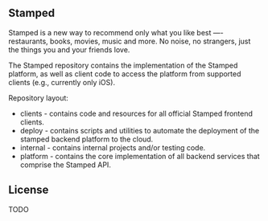 ## Stamped

Stamped is a new way to recommend only what you like best —- restaurants, 
books, movies, music and more. No noise, no strangers, just the things you and 
your friends love.

The Stamped repository contains the implementation of the Stamped platform, as 
well as client code to access the platform from supported clients (e.g., 
currently only iOS).

Repository layout:
+ clients - contains code and resources for all official Stamped frontend clients.
+ deploy - contains scripts and utilities to automate the deployment of the stamped backend platform to the cloud.
+ internal - contains internal projects and/or testing code.
+ platform - contains the core implementation of all backend services that comprise the Stamped API.

## License

TODO


